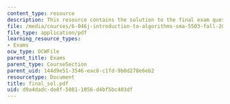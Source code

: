 ```yaml
---
content_type: resource
description: This resource contains the solution to the final exam questions.
file: /media/courses/6-046j-introduction-to-algorithms-sma-5503-fall-2005/d9a4dadcde8f58811056d4bf5bc403df_final_sol.pdf
file_type: application/pdf
learning_resource_types:
- Exams
ocw_type: OCWFile
parent_title: Exams
parent_type: CourseSection
parent_uid: 144d9e51-3546-eac8-c1fd-9b0d278e6eb2
resourcetype: Document
title: final_sol.pdf
uid: d9a4dadc-de8f-5881-1056-d4bf5bc403df
---
```


